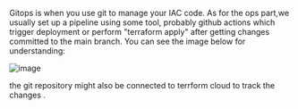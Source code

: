 Gitops is when you use git to manage your IAC code.
As for the ops part,we usually set up a pipeline using some tool, probably github actions which trigger deployment or perform "terraform apply" after getting changes committed to the main branch.
You can see the image below for understanding:

![image](https://user-images.githubusercontent.com/30550632/232118588-415e41da-dbe6-4928-81a9-818d3f509455.png)


the git repository might also be connected to terrform cloud to track the changes
.
